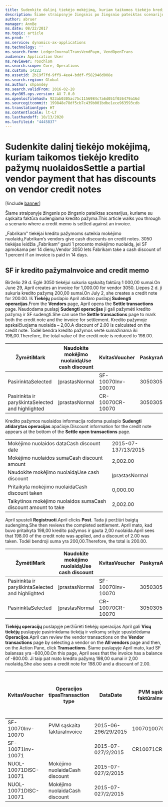```yaml
---
title: Sudenkite dalinį tiekėjo mokėjimą, kuriam taikomos tiekėjo kredito pažymų nuolaidos
description: Šiame straipsnyje žingsnis po žingsnio pateiktas scenarijus, kuriame su sąskaita faktūra sudengiama kredito pažyma.
author: abruer
manager: AnnBe
ms.date: 08/22/2017
ms.topic: article
ms.prod: ''
ms.service: dynamics-ax-applications
ms.technology: ''
ms.search.form: LedgerJournalTransVendPaym, VendOpenTrans
audience: Application User
ms.reviewer: roschlom
ms.search.scope: Core, Operations
ms.custom: 14222
ms.assetid: 2b19f7fd-9ff9-4ee4-bddf-f582946d008e
ms.search.region: Global
ms.author: shpandey
ms.search.validFrom: 2016-02-28
ms.dyn365.ops.version: AX 7.0.0
ms.openlocfilehash: 923ab0305ac75c1156984c7a6d051f036479a16d
ms.sourcegitcommit: 199848e78df5cb7c439b001bdbe1ece963593cdb
ms.translationtype: HT
ms.contentlocale: lt-LT
ms.lasthandoff: 10/13/2020
ms.locfileid: "4445837"
---
```

# <a name="settle-a-partial-vendor-payment-that-has-discounts-on-vendor-credit-notes"></a><span data-ttu-id="720bf-103">Sudenkite dalinį tiekėjo mokėjimą, kuriam taikomos tiekėjo kredito pažymų nuolaidos</span><span class="sxs-lookup"><span data-stu-id="720bf-103">Settle a partial vendor payment that has discounts on vendor credit notes</span></span>

[!include [banner](../includes/banner.md)]

<span data-ttu-id="720bf-104">Šiame straipsnyje žingsnis po žingsnio pateiktas scenarijus, kuriame su sąskaita faktūra sudengiama kredito pažyma.</span><span class="sxs-lookup"><span data-stu-id="720bf-104">This article walks you through a scenario where a credit memo is settled against an invoice.</span></span>

<span data-ttu-id="720bf-105">„Fabrikam‟ tiekėjai kredito pažymoms suteikia mokėjimo nuolaidų.</span><span class="sxs-lookup"><span data-stu-id="720bf-105">Fabrikam’s vendors give cash discounts on credit notes.</span></span> <span data-ttu-id="720bf-106">3050 tiekėjas leidžia „Fabrikam“ gauti 1 procento mokėjimo nuolaidą, jei SF apmokama per 14 dienų.</span><span class="sxs-lookup"><span data-stu-id="720bf-106">Vendor 3050 lets Fabrikam take a cash discount of 1 percent if an invoice is paid in 14 days.</span></span>

## <a name="invoice-and-credit-memo"></a><span data-ttu-id="720bf-107">SF ir kredito pažyma</span><span class="sxs-lookup"><span data-stu-id="720bf-107">Invoice and credit memo</span></span>
<span data-ttu-id="720bf-108">Birželio 29 d. Eglė 3050 tiekėjui sukuria sąskaitą faktūrą 1 000,00 sumai.</span><span class="sxs-lookup"><span data-stu-id="720bf-108">On June 29, April creates an invoice for 1,000.00 for vendor 3050.</span></span> <span data-ttu-id="720bf-109">Liepos 2 d. ji sukuria kredito pažymą 200,00 sumai.</span><span class="sxs-lookup"><span data-stu-id="720bf-109">On July 2, she creates a credit note for 200.00.</span></span> <span data-ttu-id="720bf-110">Iš **Tiekėjų** puslapio April atidaro puslapį **Sudengti operacijas**.</span><span class="sxs-lookup"><span data-stu-id="720bf-110">From the **Vendors** page, April opens the **Settle transactions** page.</span></span> <span data-ttu-id="720bf-111">Naudodama puslapį **Sudengti operacijas** ji gali pažymėti kredito pažymą ir SF sudengti.</span><span class="sxs-lookup"><span data-stu-id="720bf-111">She can use the **Settle transactions** page to mark both the credit note and the invoice for settlement.</span></span> <span data-ttu-id="720bf-112">Kredito pažymoje apskaičiuojama nuolaida – 2,00.</span><span class="sxs-lookup"><span data-stu-id="720bf-112">A discount of 2.00 is calculated on the credit note.</span></span> <span data-ttu-id="720bf-113">Todėl bendra kredito pažymos vertė sumažinama iki 198,00.</span><span class="sxs-lookup"><span data-stu-id="720bf-113">Therefore, the total value of the credit note is reduced to 198.00.</span></span>

| <span data-ttu-id="720bf-114">Žymėti</span><span class="sxs-lookup"><span data-stu-id="720bf-114">Mark</span></span>                     | <span data-ttu-id="720bf-115">Naudokite mokėjimo nuolaidą</span><span class="sxs-lookup"><span data-stu-id="720bf-115">Use cash discount</span></span> | <span data-ttu-id="720bf-116">Kvitas</span><span class="sxs-lookup"><span data-stu-id="720bf-116">Voucher</span></span>   | <span data-ttu-id="720bf-117">Paskyra</span><span class="sxs-lookup"><span data-stu-id="720bf-117">Account</span></span> | <span data-ttu-id="720bf-118">Data</span><span class="sxs-lookup"><span data-stu-id="720bf-118">Date</span></span>      | <span data-ttu-id="720bf-119">Terminas</span><span class="sxs-lookup"><span data-stu-id="720bf-119">Due date</span></span>  | <span data-ttu-id="720bf-120">PVM sąskaita faktūra</span><span class="sxs-lookup"><span data-stu-id="720bf-120">Invoice</span></span> | <span data-ttu-id="720bf-121">Suma operacijos valiuta</span><span class="sxs-lookup"><span data-stu-id="720bf-121">Amount in transaction currency</span></span> | <span data-ttu-id="720bf-122">Valiuta</span><span class="sxs-lookup"><span data-stu-id="720bf-122">Currency</span></span> | <span data-ttu-id="720bf-123">Sudengtina suma</span><span class="sxs-lookup"><span data-stu-id="720bf-123">Amount to settle</span></span> |
|--------------------------|-------------------|-----------|---------|-----------|-----------|---------|--------------------------------|----------|------------------|
| <span data-ttu-id="720bf-124">Pasirinkta</span><span class="sxs-lookup"><span data-stu-id="720bf-124">Selected</span></span>                 | <span data-ttu-id="720bf-125">Įprastas</span><span class="sxs-lookup"><span data-stu-id="720bf-125">Normal</span></span>            | <span data-ttu-id="720bf-126">SF-10070</span><span class="sxs-lookup"><span data-stu-id="720bf-126">Inv-10070</span></span> | <span data-ttu-id="720bf-127">3050</span><span class="sxs-lookup"><span data-stu-id="720bf-127">3050</span></span>    | <span data-ttu-id="720bf-128">2015-06-29</span><span class="sxs-lookup"><span data-stu-id="720bf-128">6/29/2015</span></span> | <span data-ttu-id="720bf-129">2015-07-29</span><span class="sxs-lookup"><span data-stu-id="720bf-129">7/29/2015</span></span> | <span data-ttu-id="720bf-130">10070</span><span class="sxs-lookup"><span data-stu-id="720bf-130">10070</span></span>   | <span data-ttu-id="720bf-131">–1 000,00</span><span class="sxs-lookup"><span data-stu-id="720bf-131">-1,000.00</span></span>                      | <span data-ttu-id="720bf-132">USD</span><span class="sxs-lookup"><span data-stu-id="720bf-132">USD</span></span>      | <span data-ttu-id="720bf-133">–990,00</span><span class="sxs-lookup"><span data-stu-id="720bf-133">-990.00</span></span>          |
| <span data-ttu-id="720bf-134">Pasirinkta ir paryškinta</span><span class="sxs-lookup"><span data-stu-id="720bf-134">Selected and highlighted</span></span> | <span data-ttu-id="720bf-135">Įprastas</span><span class="sxs-lookup"><span data-stu-id="720bf-135">Normal</span></span>            | <span data-ttu-id="720bf-136">CR-10070</span><span class="sxs-lookup"><span data-stu-id="720bf-136">CR-10070</span></span>  | <span data-ttu-id="720bf-137">3050</span><span class="sxs-lookup"><span data-stu-id="720bf-137">3050</span></span>    | <span data-ttu-id="720bf-138">2015-07-02</span><span class="sxs-lookup"><span data-stu-id="720bf-138">7/2/2015</span></span>  | <span data-ttu-id="720bf-139">2015-07-29</span><span class="sxs-lookup"><span data-stu-id="720bf-139">7/29/2015</span></span> |         | <span data-ttu-id="720bf-140">200,00</span><span class="sxs-lookup"><span data-stu-id="720bf-140">200.00</span></span>                         | <span data-ttu-id="720bf-141">USD</span><span class="sxs-lookup"><span data-stu-id="720bf-141">USD</span></span>      | <span data-ttu-id="720bf-142">198,00</span><span class="sxs-lookup"><span data-stu-id="720bf-142">198.00</span></span>           |

<span data-ttu-id="720bf-143">Kredito pažymos nuolaidos informacija rodoma puslapio **Sudengti atidarytas operacijas** apačioje.</span><span class="sxs-lookup"><span data-stu-id="720bf-143">Discount information for the credit note appears at the bottom of the **Settle open transactions** page.</span></span>

|                              |           |
|------------------------------|-----------|
| <span data-ttu-id="720bf-144">Mokėjimo nuolaidos data</span><span class="sxs-lookup"><span data-stu-id="720bf-144">Cash discount date</span></span>           | <span data-ttu-id="720bf-145">2015-07-13</span><span class="sxs-lookup"><span data-stu-id="720bf-145">7/13/2015</span></span> |
| <span data-ttu-id="720bf-146">Mokėjimo nuolaidos suma</span><span class="sxs-lookup"><span data-stu-id="720bf-146">Cash discount amount</span></span>         | <span data-ttu-id="720bf-147">2,00</span><span class="sxs-lookup"><span data-stu-id="720bf-147">2.00</span></span>      |
| <span data-ttu-id="720bf-148">Naudokite mokėjimo nuolaidą</span><span class="sxs-lookup"><span data-stu-id="720bf-148">Use cash discount</span></span>            | <span data-ttu-id="720bf-149">Įprastas</span><span class="sxs-lookup"><span data-stu-id="720bf-149">Normal</span></span>    |
| <span data-ttu-id="720bf-150">Pritaikyta mokėjimo nuolaida</span><span class="sxs-lookup"><span data-stu-id="720bf-150">Cash discount taken</span></span>          | <span data-ttu-id="720bf-151">0,00</span><span class="sxs-lookup"><span data-stu-id="720bf-151">0.00</span></span>      |
| <span data-ttu-id="720bf-152">Taikytinos mokėjimo nuolaidos suma</span><span class="sxs-lookup"><span data-stu-id="720bf-152">Cash discount amount to take</span></span> | <span data-ttu-id="720bf-153">2,00</span><span class="sxs-lookup"><span data-stu-id="720bf-153">2.00</span></span>      |

<span data-ttu-id="720bf-154">April spusteli **Registruoti**.</span><span class="sxs-lookup"><span data-stu-id="720bf-154">April clicks **Post**.</span></span> <span data-ttu-id="720bf-155">Tada ji peržiūri baigtą sudengimą.</span><span class="sxs-lookup"><span data-stu-id="720bf-155">She then reviews the completed settlement.</span></span> <span data-ttu-id="720bf-156">April mato, kad buvo pritaikyta 198,00 kredito pažymos ir gauta 2,00 nuolaida.</span><span class="sxs-lookup"><span data-stu-id="720bf-156">April sees that 198.00 of the credit note was applied, and a discount of 2.00 was taken.</span></span> <span data-ttu-id="720bf-157">Todėl bendroji suma yra 200,00.</span><span class="sxs-lookup"><span data-stu-id="720bf-157">Therefore, the total is 200.00.</span></span>

| <span data-ttu-id="720bf-158">Žymėti</span><span class="sxs-lookup"><span data-stu-id="720bf-158">Mark</span></span>                     | <span data-ttu-id="720bf-159">Naudokite mokėjimo nuolaidą</span><span class="sxs-lookup"><span data-stu-id="720bf-159">Use cash discount</span></span> | <span data-ttu-id="720bf-160">Kvitas</span><span class="sxs-lookup"><span data-stu-id="720bf-160">Voucher</span></span>   | <span data-ttu-id="720bf-161">Paskyra</span><span class="sxs-lookup"><span data-stu-id="720bf-161">Account</span></span> | <span data-ttu-id="720bf-162">Data</span><span class="sxs-lookup"><span data-stu-id="720bf-162">Date</span></span>      | <span data-ttu-id="720bf-163">Terminas</span><span class="sxs-lookup"><span data-stu-id="720bf-163">Due date</span></span>  | <span data-ttu-id="720bf-164">PVM sąskaita faktūra</span><span class="sxs-lookup"><span data-stu-id="720bf-164">Invoice</span></span>  | <span data-ttu-id="720bf-165">Suma operacijos valiuta</span><span class="sxs-lookup"><span data-stu-id="720bf-165">Amount in transaction currency</span></span> | <span data-ttu-id="720bf-166">Valiuta</span><span class="sxs-lookup"><span data-stu-id="720bf-166">Currency</span></span> | <span data-ttu-id="720bf-167">Sudengtina suma</span><span class="sxs-lookup"><span data-stu-id="720bf-167">Amount to settle</span></span> |
|--------------------------|-------------------|-----------|---------|-----------|-----------|----------|--------------------------------|----------|------------------|
| <span data-ttu-id="720bf-168">Pasirinkta ir paryškinta</span><span class="sxs-lookup"><span data-stu-id="720bf-168">Selected and highlighted</span></span> | <span data-ttu-id="720bf-169">Įprastas</span><span class="sxs-lookup"><span data-stu-id="720bf-169">Normal</span></span>            | <span data-ttu-id="720bf-170">SF-10070</span><span class="sxs-lookup"><span data-stu-id="720bf-170">Inv-10070</span></span> | <span data-ttu-id="720bf-171">3050</span><span class="sxs-lookup"><span data-stu-id="720bf-171">3050</span></span>    | <span data-ttu-id="720bf-172">2015-06-29</span><span class="sxs-lookup"><span data-stu-id="720bf-172">6/29/2015</span></span> | <span data-ttu-id="720bf-173">2015-07-29</span><span class="sxs-lookup"><span data-stu-id="720bf-173">7/29/2015</span></span> | <span data-ttu-id="720bf-174">10070</span><span class="sxs-lookup"><span data-stu-id="720bf-174">10070</span></span>    | <span data-ttu-id="720bf-175">–1 000,00</span><span class="sxs-lookup"><span data-stu-id="720bf-175">-1,000.00</span></span>                      | <span data-ttu-id="720bf-176">USD</span><span class="sxs-lookup"><span data-stu-id="720bf-176">USD</span></span>      | <span data-ttu-id="720bf-177">–200,00</span><span class="sxs-lookup"><span data-stu-id="720bf-177">-200.00</span></span>          |
| <span data-ttu-id="720bf-178">Pasirinkta</span><span class="sxs-lookup"><span data-stu-id="720bf-178">Selected</span></span>                 | <span data-ttu-id="720bf-179">Įprastas</span><span class="sxs-lookup"><span data-stu-id="720bf-179">Normal</span></span>            | <span data-ttu-id="720bf-180">CR-10070</span><span class="sxs-lookup"><span data-stu-id="720bf-180">CR-10070</span></span>  | <span data-ttu-id="720bf-181">3050</span><span class="sxs-lookup"><span data-stu-id="720bf-181">3050</span></span>    | <span data-ttu-id="720bf-182">2015-07-02</span><span class="sxs-lookup"><span data-stu-id="720bf-182">7/2/2015</span></span>  | <span data-ttu-id="720bf-183">2015-07-29</span><span class="sxs-lookup"><span data-stu-id="720bf-183">7/29/2015</span></span> | <span data-ttu-id="720bf-184">CR-10070</span><span class="sxs-lookup"><span data-stu-id="720bf-184">CR-10070</span></span> | <span data-ttu-id="720bf-185">200,00</span><span class="sxs-lookup"><span data-stu-id="720bf-185">200.00</span></span>                         | <span data-ttu-id="720bf-186">USD</span><span class="sxs-lookup"><span data-stu-id="720bf-186">USD</span></span>      | <span data-ttu-id="720bf-187">198,00</span><span class="sxs-lookup"><span data-stu-id="720bf-187">198.00</span></span>           |

<span data-ttu-id="720bf-188">**Tiekėjų operacijų** puslapyje peržiūrėti tiekėjų operacijas April gali **Visų tiekėjų** puslapyje pasirinkdama tiekėją ir veiksmų srityje spustelėdama **Operacijos**.</span><span class="sxs-lookup"><span data-stu-id="720bf-188">April can review the vendor transactions on the **Vendor transactions** page by selecting a vendor on the **All vendors** page and then, on the Action Pane, click **Transactions**.</span></span> <span data-ttu-id="720bf-189">Šiame puslapyje April mato, kad SF balansas yra –800,00.</span><span class="sxs-lookup"><span data-stu-id="720bf-189">On this page, April sees that the invoice has a balance of -800.00.</span></span> <span data-ttu-id="720bf-190">Ji taip pat mato kredito pažymą 198,00 sumai ir 2,00 nuolaidą.</span><span class="sxs-lookup"><span data-stu-id="720bf-190">She also sees a credit note for 198.00 and a discount of 2.00.</span></span>

| <span data-ttu-id="720bf-191">Kvitas</span><span class="sxs-lookup"><span data-stu-id="720bf-191">Voucher</span></span>    | <span data-ttu-id="720bf-192">Operacijos tipas</span><span class="sxs-lookup"><span data-stu-id="720bf-192">Transaction type</span></span> | <span data-ttu-id="720bf-193">Data</span><span class="sxs-lookup"><span data-stu-id="720bf-193">Date</span></span>      | <span data-ttu-id="720bf-194">PVM sąskaita faktūra</span><span class="sxs-lookup"><span data-stu-id="720bf-194">Invoice</span></span> | <span data-ttu-id="720bf-195">Operacijos valiutos debeto suma</span><span class="sxs-lookup"><span data-stu-id="720bf-195">Amount in transaction currency debit</span></span> | <span data-ttu-id="720bf-196">Operacijos valiutos kredito suma</span><span class="sxs-lookup"><span data-stu-id="720bf-196">Amount in transaction currency credit</span></span> | <span data-ttu-id="720bf-197">Likutis</span><span class="sxs-lookup"><span data-stu-id="720bf-197">Balance</span></span> | <span data-ttu-id="720bf-198">Valiuta</span><span class="sxs-lookup"><span data-stu-id="720bf-198">Currency</span></span> |
|------------|------------------|-----------|---------|--------------------------------------|---------------------------------------|---------|----------|
| <span data-ttu-id="720bf-199">SF-10070</span><span class="sxs-lookup"><span data-stu-id="720bf-199">Inv-10070</span></span>  | <span data-ttu-id="720bf-200">PVM sąskaita faktūra</span><span class="sxs-lookup"><span data-stu-id="720bf-200">Invoice</span></span>          | <span data-ttu-id="720bf-201">2015-06-29</span><span class="sxs-lookup"><span data-stu-id="720bf-201">6/29/2015</span></span> | <span data-ttu-id="720bf-202">10070</span><span class="sxs-lookup"><span data-stu-id="720bf-202">10070</span></span>   |                                      | <span data-ttu-id="720bf-203">1000,00</span><span class="sxs-lookup"><span data-stu-id="720bf-203">1,000.00</span></span>                              | <span data-ttu-id="720bf-204">–800,00</span><span class="sxs-lookup"><span data-stu-id="720bf-204">-800.00</span></span> | <span data-ttu-id="720bf-205">USD</span><span class="sxs-lookup"><span data-stu-id="720bf-205">USD</span></span>      |
| <span data-ttu-id="720bf-206">SF-10071</span><span class="sxs-lookup"><span data-stu-id="720bf-206">Inv-10071</span></span>  |                  | <span data-ttu-id="720bf-207">2015-07-02</span><span class="sxs-lookup"><span data-stu-id="720bf-207">7/2/2015</span></span>  | <span data-ttu-id="720bf-208">CR10071</span><span class="sxs-lookup"><span data-stu-id="720bf-208">CR10071</span></span> | <span data-ttu-id="720bf-209">200,00</span><span class="sxs-lookup"><span data-stu-id="720bf-209">200.00</span></span>                               |                                       | <span data-ttu-id="720bf-210">0,00</span><span class="sxs-lookup"><span data-stu-id="720bf-210">0.00</span></span>    | <span data-ttu-id="720bf-211">USD</span><span class="sxs-lookup"><span data-stu-id="720bf-211">USD</span></span>      |
| <span data-ttu-id="720bf-212">NUOL-10071</span><span class="sxs-lookup"><span data-stu-id="720bf-212">DISC-10071</span></span> |  <span data-ttu-id="720bf-213">Mokėjimo nuolaida</span><span class="sxs-lookup"><span data-stu-id="720bf-213">Cash discount</span></span>   | <span data-ttu-id="720bf-214">2015-07-02</span><span class="sxs-lookup"><span data-stu-id="720bf-214">7/2/2015</span></span>  |         | <span data-ttu-id="720bf-215">2,00</span><span class="sxs-lookup"><span data-stu-id="720bf-215">2.00</span></span>                                 |                                       | <span data-ttu-id="720bf-216">0,00</span><span class="sxs-lookup"><span data-stu-id="720bf-216">0.00</span></span>    | <span data-ttu-id="720bf-217">USD</span><span class="sxs-lookup"><span data-stu-id="720bf-217">USD</span></span>      |
| <span data-ttu-id="720bf-218">NUOL-10071</span><span class="sxs-lookup"><span data-stu-id="720bf-218">DISC-10071</span></span> |  <span data-ttu-id="720bf-219">Mokėjimo nuolaida</span><span class="sxs-lookup"><span data-stu-id="720bf-219">Cash discount</span></span>   | <span data-ttu-id="720bf-220">2015-07-02</span><span class="sxs-lookup"><span data-stu-id="720bf-220">7/2/2015</span></span>  |         |                                      | <span data-ttu-id="720bf-221">2,00</span><span class="sxs-lookup"><span data-stu-id="720bf-221">2.00</span></span>                                  | <span data-ttu-id="720bf-222">0,00</span><span class="sxs-lookup"><span data-stu-id="720bf-222">0.00</span></span>    | <span data-ttu-id="720bf-223">USD</span><span class="sxs-lookup"><span data-stu-id="720bf-223">USD</span></span>      |





